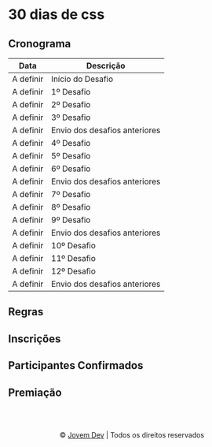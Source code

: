 # 30 dias de css

## Cronograma

Data      | Descrição
--------- | -----------------
A definir | Início do Desafio
A definir | 1º Desafio
A definir | 2º Desafio
A definir | 3º Desafio
A definir | Envio dos desafios anteriores
A definir | 4º Desafio
A definir | 5º Desafio
A definir | 6º Desafio
A definir | Envio dos desafios anteriores
A definir | 7º Desafio
A definir | 8º Desafio
A definir | 9º Desafio
A definir | Envio dos desafios anteriores
A definir | 10º Desafio
A definir | 11º Desafio
A definir | 12º Desafio
A definir | Envio dos desafios anteriores

## Regras

## Inscrições

## Participantes Confirmados

## Premiação

<br>
<br>
<p align="center">&copy; <a href="https://jovemdev.com" target="_blank">Jovem Dev</a> | Todos os direitos reservados</p>
